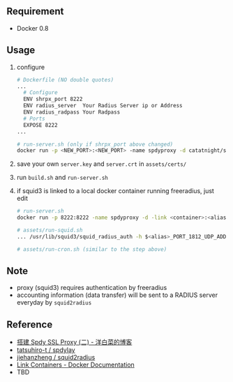 ## Requirement
+ Docker 0.8

## Usage
1. configure

	```bash
	# Dockerfile (NO double quotes)
	...
	  # Configure
	  ENV shrpx_port 8222
	  ENV radius_server  Your Radius Server ip or Address       
	  ENV radius_radpass Your Radpass
	  # Ports
	  EXPOSE 8222
	...

	# run-server.sh (only if shrpx_port above changed)
	docker run -p <NEW_PORT>:<NEW_PORT> -name spdyproxy -d catatnight/spdyproxy
	```
2. save your own ```server.key``` and ```server.crt``` in ```assets/certs/```
3. run ```build.sh``` and ```run-server.sh``` 
4. if squid3 is linked to a local docker container running freeradius, just edit 

	```bash
	# run-server.sh
	docker run -p 8222:8222 -name spdyproxy -d -link <container>:<alias> catatnight/spdyproxy

	# assets/run-squid.sh
	... /usr/lib/squid3/squid_radius_auth -h $<alias>_PORT_1812_UDP_ADDR -p 1812 ...

	# assets/run-cron.sh (similar to the step above)
	```


## Note
+ proxy (squid3) requires authentication by freeradius
+ accounting information (data transfer) will be sent to a RADIUS server everyday by ```squid2radius```

## Reference
+ [搭建 Spdy SSL Proxy (二) - 洋白菜的博客](http://blog.chaiyalin.com/2013/07/spdy-ssl-proxy-2.html)
+ [tatsuhiro-t / spdylay](https://github.com/tatsuhiro-t/spdylay)
+ [jiehanzheng / squid2radius](https://github.com/jiehanzheng/squid2radius)
+ [Link Containers - Docker Documentation](http://docs.docker.io/en/latest/use/working_with_links_names/)
+ TBD


